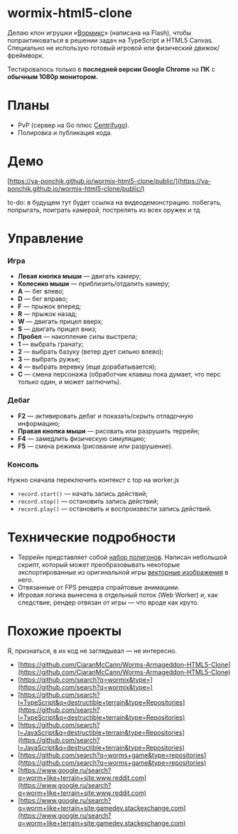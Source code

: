# wormix-html5-clone

Делаю клон игрушки «[Вормикс](https://web.archive.org/web/20220331113455/https://wormix.fandom.com/ru/wiki/%D0%98%D0%B3%D1%80%D0%B0_%D0%92%D0%BE%D1%80%D0%BC%D0%B8%D0%BA%D1%81)» (написана на Flash), чтобы попрактиковаться в решении задач на TypeScript и HTML5 Canvas. Специально не использую готовый игровой или физический движок/фреймворк.

Тестировалось только в **последней версии Google Chrome** на **ПК** с **обычным 1080p монитором.**

# Планы

- PvP (сервер на Go плюс [Centrifugo](https://centrifugal.dev/)).
- Полировка и публикация кода.

# Демо

[https://ya-ponchik.github.io/wormix-html5-clone/public/](https://ya-ponchik.github.io/wormix-html5-clone/public/)

to-do: в будущем тут будет ссылка на видеодемонстрацию. побегать, попрыгать, поиграть камерой, пострелять из всех оружек и тд

# Управление

### Игра

- **Левая кнопка мыши** — двигать камеру;
- **Колесико мыши** — приблизить/отдалить камеру;
- **A** — бег влево;
- **D** — бег вправо;
- **F** — прыжок вперед;
- **R** — прыжок назад;
- **W** — двигать прицел вверх;
- **S** — двигать прицел вниз;
- **Пробел** — накопление силы выстрела;
- **1** — выбрать гранату;
- **2** — выбрать базуку (ветер дует сильно влево);
- **3** — выбрать ружье;
- **4** — выбрать веревку (еще дорабатывается);
- **C** — смена персонажа (обработчик клавиш пока думает, что перс только один, и может заглючить).

### Дебаг

- **F2** — активировать дебаг и показать/скрыть отладочную информацию;
- **Правая кнопка мыши** — рисовать или разрушить террейн;
- **F4** — замедлить физическую симуляцию;
- **F5** — смена режима (рисование или разрушение).

### Консоль

Нужно сначала переключить контекст с top на worker.js

- `record.start()` — начать запись действий;
- `record.stop()` — остановить запись действий;
- `record.play()` — остановить и воспроизвести запись действий.

# Технические подробности

- Террейн представляет собой [набор полигонов](https://github.com/ya-ponchik/wormix-html5-clone/blob/main/public/villianBase.json). Написан небольшой скрипт, который может преобразовывать некоторые экспортированные из оригинальной игры [векторные изображения](https://raw.githubusercontent.com/ya-ponchik/wormix-html5-clone/main/public/wormix/levels/treesRewamp/ground.svg) в него.
- Отвязанные от FPS рендера спрайтовые анимациии.
- Игровая логика вынесена в отдельный поток (Web Worker) и, как следствие, рендер отвязан от игры — что вроде как круто.

# Похожие проекты
Я, признаться, в их код не заглядывал — не интересно.

- [https://github.com/CiaranMcCann/Worms-Armageddon-HTML5-Clone](https://github.com/CiaranMcCann/Worms-Armageddon-HTML5-Clone)
- [https://github.com/search?q=wormix&type=](https://github.com/search?q=wormix&type=)
- [https://github.com/search?l=TypeScript&q=destructible+terrain&type=Repositories](https://github.com/search?l=TypeScript&q=destructible+terrain&type=Repositories)
- [https://github.com/search?l=JavaScript&q=destructible+terrain&type=Repositories](https://github.com/search?l=JavaScript&q=destructible+terrain&type=Repositories)
- [https://github.com/search?q=worms+game&type=repositories](https://github.com/search?q=worms+game&type=repositories)
- [https://www.google.ru/search?q=worm+like+terrain+site:www.reddit.com](https://www.google.ru/search?q=worm+like+terrain+site:www.reddit.com)
- [https://www.google.ru/search?q=worm+like+terrain+site:gamedev.stackexchange.com](https://www.google.ru/search?q=worm+like+terrain+site:gamedev.stackexchange.com)
